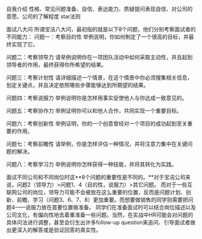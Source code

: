 自我介绍
性格、常见问题准备、自信、表达能力、质疑提问表现自信、对公司的意愿、公司的了解程度
star法则

面试八大问
所谓宝洁八大问，最初指的就是以下8个问题，他们分别考察面试者的不同能力：
问题一：考察目的性
举例说明，你如何制定了一个很高的目标，并最终实现了它。

问题二：考察领导力
请举例说明你在一项团队活动中如何采取主动性，并且起到领导者的作用，最终获得你所希望的结果。

问题三：考察计划性
请详细描述一个情景，在这个情景中你必须搜集相关信息，划定关键点，并且决定依照哪些步骤能够达到所期望的结果。

问题四：考察说服力
举例说明你是怎样用事实促使他人与你达成一致意见的。

问题五：考察协作力
举例证明你可以和他人合作，共同实现一个重要目标。

问题六：考察创新性
举例证明，你的一个创意曾经对一个项目的成功起到至关重要的作用。

问题七：考察前瞻性
请举例，你是怎样评估一种情况，并将注意力集中在关键问题的解决。

问题八：考察学习力
举例说明你怎样获得一种技能，并将其转化为实践。

面试不同公司和不同岗位时这**8个问题的重要性是不同的。**对于宝洁公司来说，问题2（领导力）>问题1、4（目的性，说服力）>其它问题。
而对于一些互联网公司的岗位，领导力可能不会被放在这么重要的位置，反而是问题计划、创新、前瞻、学习（问题3、6、7、8）更加重要。而想要做销售的同学则需要把问题4——说服力放在首要位置做准备。
同学们在准备面试时可以结合岗位描述以及公司文化，有偏向性地去着重准备一些问题。当然，在实战中HR可能会对问题的具体问法进行调整，甚至会衍生出许多follow-up question来追问、引导面试者做出更深入的解答或是验证回答的真实性。